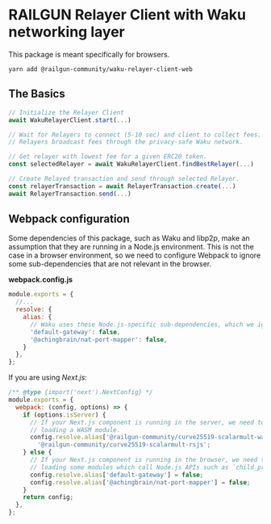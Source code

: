 # RAILGUN Relayer Client with Waku networking layer

This package is meant specifically for browsers.

`yarn add @railgun-community/waku-relayer-client-web`

## The Basics

```js
// Initialize the Relayer Client
await WakuRelayerClient.start(...)

// Wait for Relayers to connect (5-10 sec) and client to collect fees.
// Relayers broadcast fees through the privacy-safe Waku network.

// Get relayer with lowest fee for a given ERC20 token.
const selectedRelayer = await WakuRelayerClient.findBestRelayer(...)

// Create Relayed transaction and send through selected Relayer.
const relayerTransaction = await RelayerTransaction.create(...)
await RelayerTransaction.send(...)
```

## Webpack configuration

Some dependencies of this package, such as Waku and libp2p, make an assumption that they are running in a Node.js environment. This is not the case in a browser environment, so we need to configure Webpack to ignore some sub-dependencies that are not relevant in the browser.

**webpack.config.js**

```js
module.exports = {
  //...
  resolve: {
    alias: {
      // Waku uses these Node.js-specific sub-dependencies, which we ignore:
      'default-gateway': false,
      '@achingbrain/nat-port-mapper': false,
    }
  },
};
```

If you are using *Next.js*:

```js
/** @type {import('next').NextConfig} */
module.exports = {
  webpack: (config, options) => {
    if (options.isServer) {
      // If your Next.js component is running in the server, we need to avoid
      // loading a WASM module.
      config.resolve.alias['@railgun-community/curve25519-scalarmult-wasm'] =
        '@railgun-community/curve25519-scalarmult-rsjs';
    } else {
      // If your Next.js component is running in the browser, we need to avoid
      // loading some modules which call Node.js APIs such as `child_process`.
      config.resolve.alias['default-gateway'] = false;
      config.resolve.alias['@achingbrain/nat-port-mapper'] = false;
    }
    return config;
  },
};
```